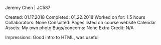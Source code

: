 Jeremy Chen | JC587

Created: 01.17.2018
Completed: 01.22.2018
Worked on for: 1.5 hours
Collaborators: None
Consulted: Pages listed on course website Calendar
Assets: My own photo
Bugs/concerns: None
Extra Credit: N/A

Impressions: Good intro to HTML, was useful